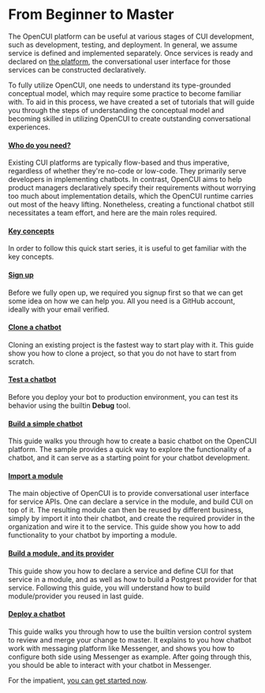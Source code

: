 # From Beginner to Master
The OpenCUI platform can be useful at various stages of CUI development, such as development, testing, and deployment. In general, we assume service is defined and implemented separately. Once services is ready and declared on [the platform](https://build.opencui.io), the conversational user interface for those services can be constructed declaratively. 

To fully utilize OpenCUI, one needs to understand its type-grounded conceptual model, which may require some practice to become familiar with. To aid in this process, we have created a set of tutorials that will guide you through the steps of understanding the conceptual model and becoming skilled in utilizing OpenCUI to create outstanding conversational experiences.

#### [Who do you need?](are-you-ready.md)
Existing CUI platforms are typically flow-based and thus imperative, regardless of whether they're no-code or low-code. They primarily serve developers in implementing chatbots. In contrast, OpenCUI aims to help product managers declaratively specify their requirements without worrying too much about implementation details, which the OpenCUI runtime carries out most of the heavy lifting. Nonetheless, creating a functional chatbot still necessitates a team effort, and here are the main roles required.

#### [Key concepts](concepts.md)
In order to follow this quick start series, it is useful to get familiar with the key concepts.

#### [Sign up](signingup.md)
Before we fully open up, we required you signup first so that we can get some idea on how we can help you. All you need is a GitHub account, ideally with your email verified. 

#### [Clone a chatbot](start-with-clone.md)
Cloning an existing project is the fastest way to start play with it. This guide show you how to clone a project, so that you do not have to start from scratch.

#### [Test a chatbot](debug.md)
Before you deploy your bot to production environment, you can test its behavior using the builtin **Debug** tool.

#### [Build a simple chatbot](pingpong.md)
This guide walks you through how to create a basic chatbot on the OpenCUI platform. The sample provides a quick way to explore the functionality of a chatbot, and it can serve as a starting point for your chatbot development. 

#### [Import a module](use-hours.md)
The main objective of OpenCUI is to provide conversational user interface for service APIs. One can declare a service in the module, and build CUI on top of it. The resulting module can then be reused by different business, simply by import it into their chatbot, and create the required provider in the organization and wire it to the service. This guide show you how to add functionality to your chatbot by importing a module.

#### [Build a module, and its provider](build-service.md)
This guide show you how to declare a service and define CUI for that service in a module, and as well as how to build a Postgrest provider for that service. Following this guide, you will understand how to build module/provider you reused in last guide.

#### [Deploy a chatbot](quickstart-channel.md)
This guide walks you through how to use the builtin version control system to review and merge your change to master. It explains to you how chatbot work with messaging platform like Messenger, and shows you how to configure both side using Messenger as example. After going through this, you should be able to interact with your chatbot in Messenger. 


For the impatient, [you can get started now](https://build.opencui.io).
